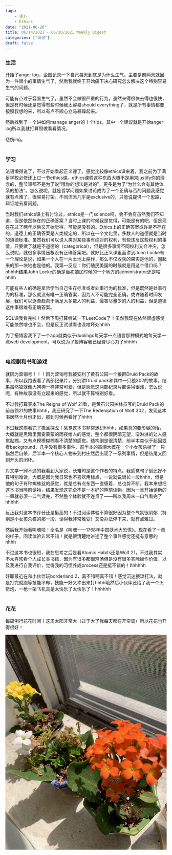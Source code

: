 ```yaml
---
tags:
    - 读书
    - Ethics
date: "2021-06-20"
title: 06/14/2021 - 06/20/2021 Weekly Digest
categories: ["周记"]
draft: false
---
```

### 生活

开始了anger log，企图记录一下自己每天到底是为什么生气。主要是前两天就因为一件很小的事情生气了，然后我就终于开始痛下决心研究怎么解决这个特别容易生气的问题。

可能有点过于容易生气了，虽然不会做很严重的行为，虽然来得很快去得也很快，但是有时候还是觉得有些时候我太容易should everything了，就是所有事情都要按照我想的来，所以有点不顺心立马暴躁起来。

然后找到了一个讲如何manage anger的十个tips，其中一个建议就是开始anger log所以我就打算照做看看情况。

悲伤ing。
<br>
<br>
### 学习

法语懒得说了，不过开始看起正义课了。感觉比较像ethics课来着，我之前为了满足学校必修还上过一节ethics课。ethics课程这种东西大概不是用来justify你的理念的，整节课都不是为了说“哦你的想法是对的”，更多是为了“为什么会有其他体系的想法”。怎么说呢，就是哲学问题如果讨论成为了一个正确与否的问题我感觉就有点难了，很容易打架。不同流派几乎是exclusive的，只能说提供一个思路，辩证地去看问题。

当时我们ethics课上有讨论过，ethics是一门science吗，会不会有虽然我们不知道，但是依然存在的正确答案？当时上课的时候我是觉得，可能是有的吧，但是现在在过了两年以后又开始觉得，可能是没有的。Ethics上的正确答案或许是不存在的，道德上的正确答案是人类规定的，所以在一个文化里，多数人的道德就是当时的道德标准。虽然我们可以说人类对某些事有绝对的权利，有些违反这些权利的事情，只要做了就是不道德的（categorical），但是很多事情不同权利又会冲突，怎么说呢，就很多事情压根没有正确答案吧。就好比正义课里面讲到John Locke有一个理论是说，如果一个人在一片土地上耕作，那么不仅收获的果实是他的，圈起来的那一块地也是他的。我第一反应：你们殖民美国的时候就是用这个借口吗？hhhhh结果John Locke的确是当初殖民时候的一个地方的administrator还是啥hhhh

可能有些人的确是拿哲学当自己生存标准或者处事行为的标准，但是既然是处事行为的标准，那么就没有唯一正确答案，因为人不可能完全正确。或许随着时间发展，我们可以逐渐趋向于满足大多数人的利益，侵害尽量少的人的利益，但是道德这件事很难有正确答案。

SQL课我看完啦！然后下周打算尝试一下LeetCode了！虽然我现在依然很虚感觉可能依然啥也不会，但是反正试试看也没啥坏处hhhh

为了搭博客我下了一个app就类似于duolingo每天学一点语言那种模式地每天学一点web development，可以说为了搭博客我已经费尽心力了hhhhh
<br>
<br>
### 电视剧和书和游戏

就因为营销号！！！因为营销号我被安利了黄石公园一个狼群Druid Pack的故事，所以我跑去看了两部纪录片，分别讲Druid pack和其中一只狼302的故事。结果虽然狼就像大狗狗一样非常可爱，但是感觉这两部纪录片都讲得很浅，怎么说呢，有种故事没有立起来的感觉，所以就不算特别好看。

不过我打算买本The Reigns of Wolf 21看，是黄石公园护林员写的Druid Pack的前首领21的故事hhhh，我还研究了一下The Redemption of Wolf 302，发现这本书居然十月份才出，那到时候再看好了hhhh

不过我这周看完了撒旦探戈！感觉这本书非常迷幻hhhh，如果真的要形容的话，大概就是黑暗里面雾蒙蒙的雨夜给人的感觉，整个都很阴暗无望，湿淋淋的让人感觉黏糊，又有点模模糊糊看不清楚的感觉。结构倒是很清楚，前半本类似于起因或者background，几乎没有很多事件，前半本的高潮大概在一个小女孩杀掉了一只猫然后自杀，后半本一个核心人物来到村庄然后出现了一系列事情，但是结尾又回到开头的闭环。

对文学一窍不通的我看到大家说，长难句是这个作者的特点。我感觉句子倒还好不算特别难读，大概是因为我日常也不喜欢用标点，一说就说很长一段hhhh，但是他的句子有种蜘蛛丝的感觉，就是总有点东西一直缠着，总也剪不断。我本来想把这本书当睡前读物，结果发现这完全不是一本好的睡前读物，因为一旦开始读新的一章就必须一口气读完，不然整个体验就不连贯了——所以我周末一口气看完了hhhhh

反正我对这本书评分还是挺高的！不过阅读体验不算很好因为整个气氛很阴郁（特别是小女孩杀猫的那一段，读得我非常难受）又没办法停下来，就有点难过。

然后我开始看叫魂啦！全名是《叫魂——1768年中国妖术大恐慌》。现在看了一章的样子，阅读体验非常不错！就是很清楚地讲述了整个事件感觉还挺有意思的hhhh

不过这本书也很短，我在思考之后是看Atomic Habits还是Wolf 21，不过我其实不太喜欢看个人成长类书籍，因为有很多都很鸡汤但是没有很多实际操作价值，以及我进行自我评价，觉得我的习惯养成process还是挺不错的！hhhhhh

好耶最近在和小伙伴玩borderland 2，真不错啊真不错！感觉沉迷猥琐打法，就是打完就跑等技能冷却，技能一好又冲出来打hhhh哦然后小伙伴还给了我一个火箭炮，一枪一架飞机真是太快乐了太快乐了！hhhhhh
<br>
<br>
### 花花

每周例行花花时间！这周太阳非常大（过于大了我每天都在开空调）所以花花也开得很好！

![](https://github.com/vivianz3243/advancedclub/blob/05deced1fd21adc872ffefabd37a64365e54313a/resources/_gen/images/51188CF5-5DC0-491B-A33B-F35A3AD52472.jpeg?raw=true)